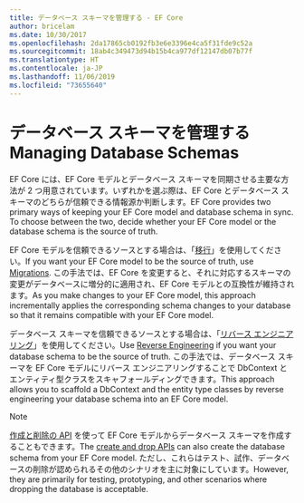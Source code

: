 ```yaml
---
title: データベース スキーマを管理する - EF Core
author: bricelam
ms.date: 10/30/2017
ms.openlocfilehash: 2da17865cb0192fb3e6e3396e4ca5f31fde9c52a
ms.sourcegitcommit: 18ab4c349473d94b15b4ca977df12147db07b77f
ms.translationtype: HT
ms.contentlocale: ja-JP
ms.lasthandoff: 11/06/2019
ms.locfileid: "73655640"
---
```

# <a name="managing-database-schemas"></a><span data-ttu-id="d4cd2-102">データベース スキーマを管理する</span><span class="sxs-lookup"><span data-stu-id="d4cd2-102">Managing Database Schemas</span></span>

<span data-ttu-id="d4cd2-103">EF Core には、EF Core モデルとデータベース スキーマを同期させる主要な方法が 2 つ用意されています。いずれかを選ぶ際は、EF Core とデータベース スキーマのどちらが信頼できる情報源か判断します。</span><span class="sxs-lookup"><span data-stu-id="d4cd2-103">EF Core provides two primary ways of keeping your EF Core model and database schema in sync. To choose between the two, decide whether your EF Core model or the database schema is the source of truth.</span></span>

<span data-ttu-id="d4cd2-104">EF Core モデルを信頼できるソースとする場合は、「[移行][1]」を使用してください。</span><span class="sxs-lookup"><span data-stu-id="d4cd2-104">If you want your EF Core model to be the source of truth, use [Migrations][1].</span></span> <span data-ttu-id="d4cd2-105">この手法では、EF Core を変更すると、それに対応するスキーマの変更がデータベースに増分的に適用され、EF Core モデルとの互換性が維持されます。</span><span class="sxs-lookup"><span data-stu-id="d4cd2-105">As you make changes to your EF Core model, this approach incrementally applies the corresponding schema changes to your database so that it remains compatible with your EF Core model.</span></span>

<span data-ttu-id="d4cd2-106">データベース スキーマを信頼できるソースとする場合は、「[リバース エンジニアリング][2]」を使用してください。</span><span class="sxs-lookup"><span data-stu-id="d4cd2-106">Use [Reverse Engineering][2] if you want your database schema to be the source of truth.</span></span> <span data-ttu-id="d4cd2-107">この手法では、データベース スキーマを EF Core モデルにリバース エンジニアリングすることで DbContext とエンティティ型クラスをスキャフォールディングできます。</span><span class="sxs-lookup"><span data-stu-id="d4cd2-107">This approach allows you to scaffold a DbContext and the entity type classes by reverse engineering your database schema into an EF Core model.</span></span>

> [!NOTE]
> <span data-ttu-id="d4cd2-108">[作成と削除の API][3] を使って EF Core モデルからデータベース スキーマを作成することもできます。</span><span class="sxs-lookup"><span data-stu-id="d4cd2-108">The [create and drop APIs][3] can also create the database schema from your EF Core model.</span></span> <span data-ttu-id="d4cd2-109">ただし、これらはテスト、試作、データベースの削除が認められるその他のシナリオを主に対象にしています。</span><span class="sxs-lookup"><span data-stu-id="d4cd2-109">However, they are primarily for testing, prototyping, and other scenarios where dropping the database is acceptable.</span></span>


  [1]: migrations/index.md
  [2]: scaffolding.md
  [3]: ensure-created.md

